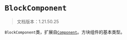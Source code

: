 # `BlockComponent`

> 文档版本：1.21.50.25

`BlockComponent`类，扩展自[`Component`](./component.md)。方块组件的基本类型。
